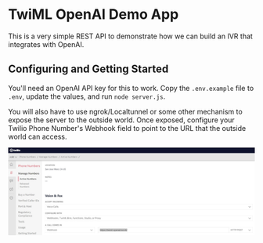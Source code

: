 # TwiML OpenAI Demo App

This is a very simple REST API to demonstrate how we can build an IVR that integrates with OpenAI.

## Configuring and Getting Started

You'll need an OpenAI API key for this to work. Copy the `.env.example` file to `.env`, update the values, and run `node server.js`.

You will also have to use ngrok/Localtunnel or some other mechanism to expose the server to the outside world. Once exposed, configure your Twilio Phone Number's Webhook field to point to the URL that the outside world can access.

![Twilio Phone Number Configuration](twilio_config.jpg?raw=true "Twilio Voice Webhook Configuration Sample")
